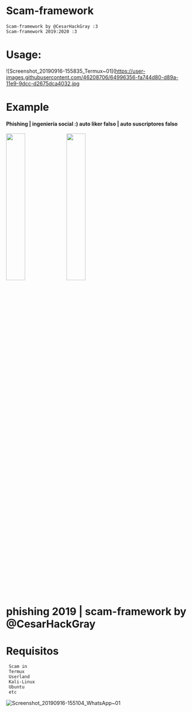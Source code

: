 # Scam-framework
    Scam-framework by @CesarHackGray :3
    Scam-framework 2019:2020 :3
    
# Usage:

![Screenshot_20190916-155835_Termux~01](https://user-images.githubusercontent.com/46208706/64996356-fa744d80-d89a-11e9-9dcc-d2675dca4032.jpg

 # Example
 #### Phishing | ingeniería social :) auto liker falso | auto suscriptores falso
<img src= "https://user-images.githubusercontent.com/46208706/64991625-72d51180-d88f-11e9-9d0a-d617edb53ae7.jpg" width="32%"></img> <img src="https://user-images.githubusercontent.com/46208706/64994433-e0843c00-d895-11e9-9461-039d7219eef0.jpg" width="32%"></img>
# phishing 2019 | scam-framework by @CesarHackGray


# Requisitos

     Scam in 
     Termux
     Userland
     Kali-Linux
     Ubuntu
     etc


![Screenshot_20190916-155104_WhatsApp~01](https://user-images.githubusercontent.com/46208706/64996071-27743080-d89a-11e9-8ee2-e6c51825d1f7.jpg)
